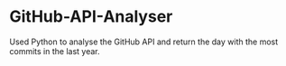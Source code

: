 # GitHub-API-Analyser

Used Python to analyse the GitHub API and return the day with the most commits in the last year.  
